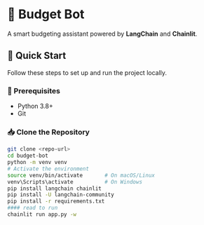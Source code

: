 # 💸 Budget Bot

A smart budgeting assistant powered by **LangChain** and **Chainlit**.

## 🚀 Quick Start

Follow these steps to set up and run the project locally.

### 🔧 Prerequisites

- Python 3.8+
- Git

### 📥 Clone the Repository

```bash
git clone <repo-url>
cd budget-bot
python -m venv venv
# Activate the environment
source venv/bin/activate       # On macOS/Linux
venv\Scripts\activate          # On Windows
pip install langchain chainlit
pip install -U langchain-community
pip install -r requirements.txt
#### read to run
chainlit run app.py -w

